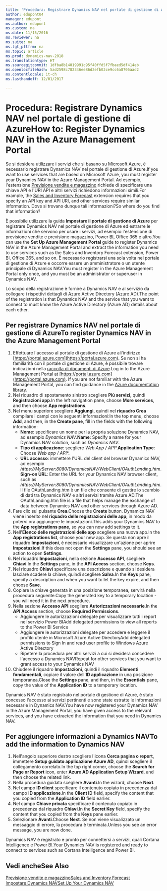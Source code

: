 ```yaml
---
title: 'Procedura: Registrare Dynamics NAV nel portale di gestione di Azure'
author: edupont04
manager: edupont
ms.author: edupont
ms.custom: na
ms.date: 11/15/2016
ms.reviewer: na
ms.suite: na
ms.tgt_pltfrm: na
ms.topic: article
ms.prod: dynamics-nav-2018
ms.translationtype: HT
ms.sourcegitcommit: 1dfba8b14019991c95f40ffd5f7fbaed5df414eb
ms.openlocfilehash: 5ad2598c782346ee86d2efb02ce9cc6a8706aad2
ms.contentlocale: it-ch
ms.lasthandoff: 12/01/2017

---
```

# <a name="how-to-register-dynamics-nav-in-the-azure-management-portal"></a><span data-ttu-id="44fdd-102">Procedura: Registrare Dynamics NAV nel portale di gestione di Azure</span><span class="sxs-lookup"><span data-stu-id="44fdd-102">How to: Register Dynamics NAV in the Azure Management Portal</span></span>
<span data-ttu-id="44fdd-103">Se si desidera utilizzare i servizi che si basano su Microsoft Azure, è necessario registrare Dynamics NAV nel portale di gestione di Azure.</span><span class="sxs-lookup"><span data-stu-id="44fdd-103">If you want to use services that are based on Microsoft Azure, you must register your Dynamics NAV in the Azure Management Portal.</span></span> <span data-ttu-id="44fdd-104">Ad esempio, l'estensione [Previsione vendite e magazzino](ui-extensions-sales-forecast.md) richiede di specificare una chiave API e l'URI API e altri servizi richiedono informazioni simili.</span><span class="sxs-lookup"><span data-stu-id="44fdd-104">For example, the [Sales and Inventory Forecast](ui-extensions-sales-forecast.md) extension requires that you specify an API key and API URI, and other services require similar information.</span></span> <span data-ttu-id="44fdd-105">Dove si trovano dunque tali informazioni?</span><span class="sxs-lookup"><span data-stu-id="44fdd-105">So where do you find that information?</span></span>

<span data-ttu-id="44fdd-106">È possibile utilizzare la guida **Impostare il portale di gestione di Azure** per registrare Dynamics NAV nel portale di gestione di Azure ed estrarre le informazioni che servono per usare i servizi, ad esempio l'estensione di previsione vendite e previsione magazzino, Power BI, Office 365 e altro.</span><span class="sxs-lookup"><span data-stu-id="44fdd-106">You can use the **Set Up Azure Management Portal** guide to register Dynamics NAV in the Azure Management Portal and extract the information you need to use services such as the Sales and Inventory Forecast extension, Power BI, Office 365, and so on.</span></span> <span data-ttu-id="44fdd-107">È necessario registrarsi una sola volta nel portale di gestione di Azure e occorre essere un amministratore o un utente principale di Dynamics NAV.</span><span class="sxs-lookup"><span data-stu-id="44fdd-107">You must register in the Azure Management Portal only once, and you must be an administrator or superuser in Dynamics NAV.</span></span>

<span data-ttu-id="44fdd-108">Lo scopo della registrazione è fornire a Dynamics NAV e al servizio da collegare i rispettivi dettagli di Azure Active Directory (Azure AD).</span><span class="sxs-lookup"><span data-stu-id="44fdd-108">The point of the registration is that Dynamics NAV and the service that you want to connect to must know the Azure Active Directory (Azure AD) details about each other.</span></span>

## <a name="to-register-dynamics-nav-in-the-azure-management-portal"></a><span data-ttu-id="44fdd-109">Per registrare Dynamics NAV nel portale di gestione di Azure</span><span class="sxs-lookup"><span data-stu-id="44fdd-109">To register Dynamics NAV in the Azure Management Portal</span></span>
1. <span data-ttu-id="44fdd-110">Effettuare l'accesso al portale di gestione di Azure all'indirizzo [https://portal.azure.com](https://portal.azure.com). Se non si ha familiarità con il portale di gestione di Azure, è possibile trovare indicazioni nella [raccolta di documenti di Azure](https://azure.microsoft.com/en-us/documentation/articles).</span><span class="sxs-lookup"><span data-stu-id="44fdd-110">Log in to the Azure Management Portal at [https://portal.azure.com](https://portal.azure.com).  If you are not familiar with the Azure Management Portal, you can find guidance in the [Azure documentation library](https://azure.microsoft.com/en-us/documentation/articles).</span></span>
2. <span data-ttu-id="44fdd-111">Nel riquadro di spostamento sinistro scegliere **Più servizi**, quindi **Registrazioni app**.</span><span class="sxs-lookup"><span data-stu-id="44fdd-111">In the left navigation pane, choose **More services**, and then choose **App registrations**.</span></span>
3. <span data-ttu-id="44fdd-112">Nel menu superiore scegliere **Aggiungi**, quindi nel **riquadro Crea** compilare i campi con le seguenti informazioni:</span><span class="sxs-lookup"><span data-stu-id="44fdd-112">In the top menu, choose **Add**, and then, in the **Create pane**, fill in the fields with the following information:</span></span>
    - <span data-ttu-id="44fdd-113">**Nome**: specificare un nome per la propria soluzione Dynamics NAV, ad esempio *Dynamics NAV*.</span><span class="sxs-lookup"><span data-stu-id="44fdd-113">**Name**: Specify a name for your Dynamics NAV solution, such as *Dynamics NAV*.</span></span>
    - <span data-ttu-id="44fdd-114">**Tipo di applicazione**: scegliere **Web App* / API**.</span><span class="sxs-lookup"><span data-stu-id="44fdd-114">**Application Type**: Choose **Web app* / API**.</span></span>
    - <span data-ttu-id="44fdd-115">**URL accesso**: immettere l'URL del client del browser Dynamics NAV, ad esempio *https://MyServer:8080/DynamicsNAV/WebClient/OAuthLanding.htm*.</span><span class="sxs-lookup"><span data-stu-id="44fdd-115">**Sign-on URL**: Enter the URL for your Dynamics NAV browser client, such as *https://MyServer:8080/DynamicsNAV/WebClient/OAuthLanding.htm*.</span></span>
        <span data-ttu-id="44fdd-116">Il file OAuthLanding.htm è un file che consente di gestire lo scambio di dati tra Dynamics NAV e altri servizi tramite Azure AD.</span><span class="sxs-lookup"><span data-stu-id="44fdd-116">The OAuthLanding.htm file is a file that helps manage the exchange of data between Dynamics NAV and other services through Azure AD.</span></span>
4. <span data-ttu-id="44fdd-117">Fare clic sul pulsante **Crea**.</span><span class="sxs-lookup"><span data-stu-id="44fdd-117">Choose the **Create** button.</span></span>
    <span data-ttu-id="44fdd-118">Dynamics NAV viene inserito nel **riquadro delle registrazioni delle app**, in modo da potervi ora aggiungere le impostazioni.</span><span class="sxs-lookup"><span data-stu-id="44fdd-118">This adds your Dynamics NAV to the **App registrations pane**, so you can now add settings to it.</span></span>
5. <span data-ttu-id="44fdd-119">Nell'**Elenco delle registrazioni delle app** scegliere una nuova app.</span><span class="sxs-lookup"><span data-stu-id="44fdd-119">In the **App registrations list**, choose your new app.</span></span> <span data-ttu-id="44fdd-120">Se questa non apre il riquadro **Impostazioni**, è necessario visualizzare un'azione per aprire **Impostazioni**.</span><span class="sxs-lookup"><span data-stu-id="44fdd-120">If this does not open the **Settings** pane, you should see an action to open **Settings**.</span></span>
6. <span data-ttu-id="44fdd-121">Nel riquadro **Impostazioni**, nella sezione **Accesso API**, scegliere **Chiavi**.</span><span class="sxs-lookup"><span data-stu-id="44fdd-121">In the **Settings** pane, in the **API Access** section, choose **Keys**.</span></span>
7. <span data-ttu-id="44fdd-122">Nel riquadro **Chiavi** specificare una descrizione e quando si desidera lasciare scadere la chiave, quindi scegliere **Salva**.</span><span class="sxs-lookup"><span data-stu-id="44fdd-122">In the **Keys** pane, specify a description and when you want to let the key expire, and then choose **Save**.</span></span>
8. <span data-ttu-id="44fdd-123">Copiare la chiave generata in una posizione temporanea, servirà nella procedura seguente.</span><span class="sxs-lookup"><span data-stu-id="44fdd-123">Copy the generated key to a temporary location - you will need it in the next procedure.</span></span>
9. <span data-ttu-id="44fdd-124">Nella sezione **Accesso API** scegliere **Autorizzazioni necessarie**.</span><span class="sxs-lookup"><span data-stu-id="44fdd-124">In the **API Access** section, choose **Required Permissions**.</span></span>
    - <span data-ttu-id="44fdd-125">Aggiungere le autorizzazioni delegate per visualizzare tutti i report nel servizio Power BI</span><span class="sxs-lookup"><span data-stu-id="44fdd-125">Add delegated permissions to view all reports to the Power BI Service</span></span>
    - <span data-ttu-id="44fdd-126">Aggiungere le autorizzazioni delegate per accedere e leggere il profilo utente in Microsoft Azure Active Directory</span><span class="sxs-lookup"><span data-stu-id="44fdd-126">Add delegated permissions to Sign In and read user profile to Windows Azure Active Directory</span></span>
    - <span data-ttu-id="44fdd-127">Ripetere la procedura per altri servizi a cui si desidera concedere l'accesso a Dynamics NAV</span><span class="sxs-lookup"><span data-stu-id="44fdd-127">Repeat for other services that you want to grant access to your Dynamics NAV</span></span>
10. <span data-ttu-id="44fdd-128">Chiudere il riquadro **Impostazioni**, quindi il riquadro **Elementi fondamentali**, copiare il valore dell'**ID applicazione** in una posizione temporanea.</span><span class="sxs-lookup"><span data-stu-id="44fdd-128">Close the **Settings** pane, and then, in the **Essentials** pane, copy the value of the **Application ID** to a temporary location.</span></span>

<span data-ttu-id="44fdd-129">Dynamics NAV è stato registrato nel portale di gestione di Azure, è stato concesso l'accesso ai servizi pertinenti e sono state estratte le informazioni necessarie in Dynamics NAV.</span><span class="sxs-lookup"><span data-stu-id="44fdd-129">You have now registered your Dynamics NAV in the Azure Management Portal, you have given access to the relevant services, and you have extracted the information that you need in Dynamics NAV.</span></span>  

## <a name="to-add-the-information-to-dynamics-nav"></a><span data-ttu-id="44fdd-130">Per aggiungere informazioni a Dynamics NAV</span><span class="sxs-lookup"><span data-stu-id="44fdd-130">To add the information to Dynamics NAV</span></span>
1. <span data-ttu-id="44fdd-131">Nell'angolo superiore destro scegliere l'icona **Cerca pagina o report**, immettere **Setup guidato applicazione Azure AD**, quindi scegliere il collegamento correlato.</span><span class="sxs-lookup"><span data-stu-id="44fdd-131">In the top right corner, choose the **Search for Page or Report** icon, enter **Azure AD Application Setup Wizard**, and then choose the related link.</span></span>
2. <span data-ttu-id="44fdd-132">Nella procedura guidata scegliere **Avanti**.</span><span class="sxs-lookup"><span data-stu-id="44fdd-132">In the wizard, choose **Next**.</span></span>
3. <span data-ttu-id="44fdd-133">Nel campo **ID client** specificare il contenuto copiato in precedenza dal campo **ID applicazione**.</span><span class="sxs-lookup"><span data-stu-id="44fdd-133">In the **Client ID** field, specify the content that you copied from the **Application ID** field earlier.</span></span>
4. <span data-ttu-id="44fdd-134">Nel campo **Chiave privata** specificare il contenuto copiato in precedenza dal riquadro **Chiavi**.</span><span class="sxs-lookup"><span data-stu-id="44fdd-134">In the **Secret Key** field, specify the content that you copied from the **Keys** pane earlier.</span></span>
5. <span data-ttu-id="44fdd-135">Selezionare **Avanti**.</span><span class="sxs-lookup"><span data-stu-id="44fdd-135">Choose **Next**.</span></span> <span data-ttu-id="44fdd-136">Se non viene visualizzato un messaggio di errore, la procedura è terminata.</span><span class="sxs-lookup"><span data-stu-id="44fdd-136">Unless you see an error message, you are now done.</span></span>

<span data-ttu-id="44fdd-137">Dynamics NAV è registrato e pronto per connettersi a servizi, quali Cortana Intelligence e Power BI.</span><span class="sxs-lookup"><span data-stu-id="44fdd-137">Your Dynamics NAV is registered and ready to connect to services such as Cortana Intelligence and Power BI.</span></span>

## <a name="see-also"></a><span data-ttu-id="44fdd-138">Vedi anche</span><span class="sxs-lookup"><span data-stu-id="44fdd-138">See Also</span></span>
[<span data-ttu-id="44fdd-139">Previsione vendite e magazzino</span><span class="sxs-lookup"><span data-stu-id="44fdd-139">Sales and Inventory Forecast</span></span>](ui-extensions-sales-forecast.md)  
[<span data-ttu-id="44fdd-140">Impostare Dynamics NAV</span><span class="sxs-lookup"><span data-stu-id="44fdd-140">Set Up Your Dynamics NAV</span></span>](setup.md)  

